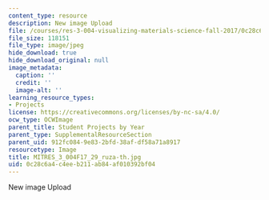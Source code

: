 ```yaml
---
content_type: resource
description: New image Upload
file: /courses/res-3-004-visualizing-materials-science-fall-2017/0c28c6a4c4eeb211ab84af010392bf04_MITRES_3_004F17_29_ruza-th.jpg
file_size: 118151
file_type: image/jpeg
hide_download: true
hide_download_original: null
image_metadata:
  caption: ''
  credit: ''
  image-alt: ''
learning_resource_types:
- Projects
license: https://creativecommons.org/licenses/by-nc-sa/4.0/
ocw_type: OCWImage
parent_title: Student Projects by Year
parent_type: SupplementalResourceSection
parent_uid: 912fc084-9e83-2bfd-38af-df58a71a8917
resourcetype: Image
title: MITRES_3_004F17_29_ruza-th.jpg
uid: 0c28c6a4-c4ee-b211-ab84-af010392bf04
---
```

New image Upload